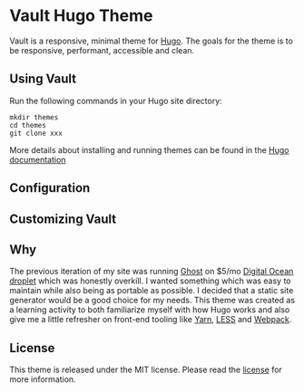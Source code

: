 # Vault Hugo Theme

Vault is a responsive, minimal theme for [Hugo](https://gohugo.io/).  The goals for the theme is to be responsive, performant, accessible and clean.

<!-- Example  -->


## Using Vault

Run the following commands in your Hugo site directory:

```
mkdir themes
cd themes
git clone xxx
```

More details about installing and running themes can be found in the [Hugo documentation](https://gohugo.io/themes/installing-and-using-themes/)

## Configuration

<!-- Configuration details -->

<!-- Using Steps/Config Details -->

## Customizing Vault

<!-- Notes on customizing resources under /src -->

## Why

The previous iteration of my site was running [Ghost](https://ghost.org/) on $5/mo [Digital Ocean droplet](https://m.do.co/c/dd662b01af42) which was honestly overkill.  I wanted something which was easy to maintain while also being as portable as possible. I decided that a static site generator would be a good choice for my needs.  This theme was created as a learning activity to both familiarize myself with how Hugo works and also give me a little refresher on front-end tooling like [Yarn](https://yarnpkg.com/en/), [LESS](http://lesscss.org/) and [Webpack](https://webpack.js.org/).

## License

This theme is released under the MIT license. Please read the [license](xxx/blob/master/LICENSE.md) for more information.
